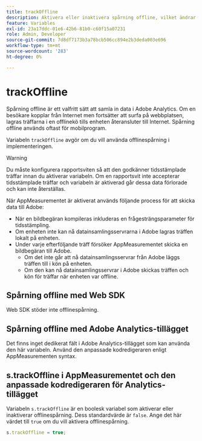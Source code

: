 ```yaml
---
title: trackOffline
description: Aktivera eller inaktivera spårning offline, vilket ändrar hur AppMeasurementet samlar in data.
feature: Variables
exl-id: 23a17ddc-01e6-42b6-81b0-c60f15a07231
role: Admin, Developer
source-git-commit: 7d8df7173b3a78bcb506cc894e2b3deda003e696
workflow-type: tm+mt
source-wordcount: '283'
ht-degree: 0%

---
```


# trackOffline

Spårning offline är ett valfritt sätt att samla in data i Adobe Analytics. Om en besökare kopplar från Internet men fortsätter att surfa på webbplatsen, lagras träffarna i en offlinekö tills enheten återansluter till Internet. Spårning offline används oftast för mobilprogram.

Variabeln `trackOffline` avgör om du vill använda offlinespårning i implementeringen.

>[!WARNING]
>
>Du måste konfigurera rapportsviten så att den godkänner tidsstämplade träffar innan du aktiverar variabeln. Om en rapportsvit inte accepterar tidsstämplade träffar och variabeln är aktiverad går dessa data förlorade och kan inte återställas.

När AppMeasurementet är aktiverat används följande process för att skicka data till Adobe:

* När en bildbegäran kompileras inkluderas en frågesträngsparameter för tidsstämpling.
* Om enheten inte kan nå datainsamlingsservrarna i Adobe lagras träffen lokalt på enheten.
* Under varje efterföljande träff försöker AppMeasurementet skicka en bildbegäran till Adobe.
   * Om det inte går att nå datainsamlingsservrar från Adobe läggs träffen till i kön på enheten.
   * Om den kan nå datainsamlingsservrar i Adobe skickas träffen och kön för träffar när enheten var offline.

## Spårning offline med Web SDK

Web SDK stöder inte offlinespårning.

## Spårning offline med Adobe Analytics-tillägget

Det finns inget dedikerat fält i Adobe Analytics-tillägget som kan använda den här variabeln. Använd den anpassade kodredigeraren enligt AppMeasurementen syntax.

## s.trackOffline i AppMeasurementet och den anpassade kodredigeraren för Analytics-tillägget

Variabeln `s.trackOffline` är en boolesk variabel som aktiverar eller inaktiverar offlinespårning. Dess standardvärde är `false`. Ange det här värdet till `true` om du vill aktivera offlinespårning.

```js
s.trackOffline = true;
```
